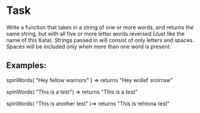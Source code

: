 # Task #
Write a function that takes in a string of one or more words, and returns the same string,
but with all five or more letter words reversed (Just like the name of this Kata).
Strings passed in will consist of only letters and spaces.
Spaces will be included only when more than one word is present.

## Examples: ##
spinWords( "Hey fellow warriors" ) => returns "Hey wollef sroirraw"

spinWords( "This is a test") => returns "This is a test"

spinWords( "This is another test" )=> returns "This is rehtona test"
